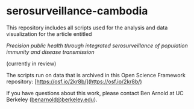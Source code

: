
# serosurveillance-cambodia

This repository includes all scripts used for the analysis and data visualization for the article entitled

_Precision public health through integrated serosurveillance of population immunity and disease transmission_

(currently in review)

The scripts run on data that is archived in this Open Science Framework repository: [https://osf.io/2kr8b/](https://osf.io/2kr8b/)

If you have questions about this work, please contact Ben Arnold at UC Berkeley (benarnold@berkeley.edu).

